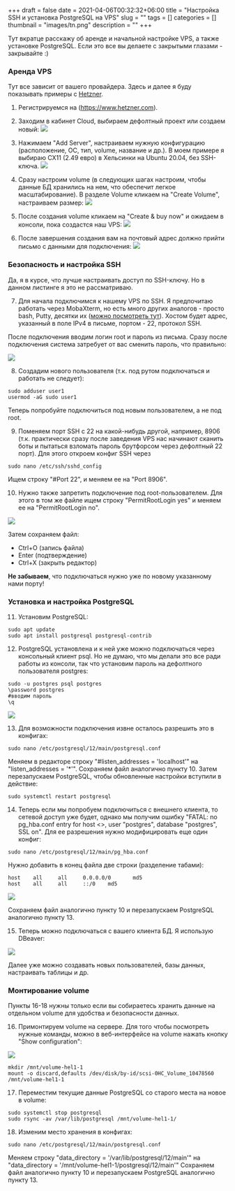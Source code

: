 +++ 
draft = false
date = 2021-04-06T00:32:32+06:00
title = "Настройка SSH и установка PostgreSQL на VPS"
slug = "" 
tags = []
categories = []
thumbnail = "images/tn.png"
description = ""
+++

Тут вкратце расскажу об аренде и начальной настройке VPS, а также установке PostgreSQL. Если это все вы делаете с закрытыми глазами - закрывайте :)

### Аренда VPS
Тут все зависит от вашего провайдера. Здесь и далее я буду показывать примеры с [Hetzner](https://www.hetzner.com/).
1. Регистрируемся на (https://www.hetzner.com).

2. Заходим в кабинет Cloud, выбираем дефолтный проект или создаем новый:
![](images/posts/setup-ssh-postgresql/01projects.jpg)

3. Нажимаем "Add Server", настраиваем нужную конфигурацию (расположение, ОС, тип, volume, название и др.).
В моем примере я выбираю CX11 (2.49 евро) в Хельсинки на Ubuntu 20.04, без SSH-ключа. 
![](images/posts/setup-ssh-postgresql/02buy.jpg)

4. Сразу настроим volume (в следующих шагах настроим, чтобы данные БД хранились на нем, что обеспечит легкое масштабирование). В разделе Volume кликаем на "Create Volume", настраиваем размер:
![](images/posts/setup-ssh-postgresql/03buyvolume.jpg)

5. После создания volume кликаем на "Create & buy now" и ожидаем в консоли, пока создастся наш VPS:
 ![](images/posts/setup-ssh-postgresql/04created.jpg)

6. После завершения создания вам на почтовый адрес должно прийти письмо с данными для подключения:
 ![](images/posts/setup-ssh-postgresql/05mail.jpg)

### Безопасность и настройка SSH
Да, я в курсе, что лучше настраивать доступ по SSH-ключу. Но в данном листинге я это не рассматриваю.

7. Для начала подключимся к нашему VPS по SSH. Я предпочитаю работать через MobaXterm, но есть много других аналогов - просто bash, Putty, десятки их ([можно посмотреть тут](https://ruprogi.ru/software/mobaxterm)). Хостом будет адрес, указанный в поле IPv4 в письме, портом - 22, протокол SSH.

После подключения вводим логин root и пароль из письма. Сразу после подключения система затребует от вас сменить пароль, что правильно:

 ![](images/posts/setup-ssh-postgresql/06connect.jpg)

 8. Создадим нового пользователя (т.к. под рутом подключаться и работать не следует):
 ```
 sudo adduser user1
 usermod -aG sudo user1
 ```
 Теперь попробуйте подключиться под новым пользователем, а не под root.

 9. Поменяем порт SSH с 22 на какой-нибудь другой, например, 8906 (т.к. практически сразу после заведения VPS нас начинают сканить боты и пытаться взломать пароль брутфорсом через дефолтный 22 порт). Для этого откроем конфиг SSH через 
 ```
sudo nano /etc/ssh/sshd_config
 ```
Ищем строку "#Port 22", и меняем ее на "Port 8906". 

10. Нужно также запретить подключение под root-пользователем. Для этого в том же файле ищем строку "PermitRootLogin yes" и меняем ее на "PermitRootLogin no".

 ![](images/posts/setup-ssh-postgresql/07ssh.jpg)

Затем сохраняем файл:   
* Ctrl+O (запись файла)  
* Enter (подтверждение)  
* Ctrl+X (закрыть редактор)

**Не забываем**, что подключаться нужно уже по новому указанному нами порту!

### Установка и настройка PostgreSQL
11. Установим PostgreSQL:
```
sudo apt update
sudo apt install postgresql postgresql-contrib
```

12. PostgreSQL установлена и к ней уже можно подключаться через консольный клиент psql. Но не думаю, что мы делали это все ради работы из консоли, так что установим пароль на дефолтного пользователя postgres:

```
sudo -u postgres psql postgres
\password postgres
#вводим пароль
\q
```
![](images/posts/setup-ssh-postgresql/08psql.jpg)

13. Для возможности подключения извне осталось разрешить это в конфигах:

```
sudo nano /etc/postgresql/12/main/postgresql.conf
```

Меняем в редакторе строку "#listen_addresses = 'localhost'" на "listen_addresses = '*'". Сохраняем файл аналогично пункту 10.
Затем перезапускаем PostgreSQL, чтобы обновленные настройки вступили в действие:

```
sudo systemctl restart postgresql
```

14. Теперь если мы попробуем подключиться с внешнего клиента, то сетевой доступ уже будет, однако мы получим ошибку "FATAL: no pg_hba.conf entry for host <>, user "postgres", database "postgres", SSL on".
Для ее разрешения нужно модифицировать еще один конфиг:

```
sudo nano /etc/postgresql/12/main/pg_hba.conf
```
Нужно добавить в конец файла две строки (разделение табами):

```
host    all     all     0.0.0.0/0       md5
host    all     all     ::/0    md5
```
![](images/posts/setup-ssh-postgresql/09psql.jpg)

Сохраняем файл аналогично пункту 10 и перезапускаем PostgreSQL аналогично пункту 13.


15. Теперь можно подключаться с вашего клиента БД. Я использую DBeaver:

![](images/posts/setup-ssh-postgresql/10connect_db.jpg)

Далее уже можно создавать новых пользователей, базы данных, настраивать таблицы и др.

### Монтирование volume
Пункты 16-18 нужны только если вы собираетесь хранить данные на отдельном volume для удобства и безопасности данных.

16. Примонтируем volume на сервере. Для того чтобы посмотреть нужные команды, можно в веб-интерфейсе на volume нажать кнопку "Show configuration":

![](images/posts/setup-ssh-postgresql/11mnt.jpg)

```
mkdir /mnt/volume-hel1-1
mount -o discard,defaults /dev/disk/by-id/scsi-0HC_Volume_10478560 /mnt/volume-hel1-1
```

17. Переместим текущие данные PostgreSQL со старого места на новое в volume:
```
sudo systemctl stop postgresql
sudo rsync -av /var/lib/postgresql /mnt/volume-hel1-1/
```

18. Изменим место хранения в конфигах:
```
sudo nano /etc/postgresql/12/main/postgresql.conf
```

Меняем строку "data_directory = '/var/lib/postgresql/12/main'" на "data_directory = '/mnt/volume-hel1-1/postgresql/12/main'"
Сохраняем файл аналогично пункту 10 и перезапускаем PostgreSQL аналогично пункту 13.
